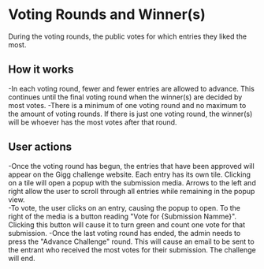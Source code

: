 # Voting Rounds and Winner(s)

During the voting rounds, the public votes for which entries they liked the most. 

## How it works
-In each voting round, fewer and fewer entries are allowed to advance.  This continues until the final voting round when the winner(s) are decided by most votes.
-There is a minimum of one voting round and no maximum to the amount of voting rounds.  If there is just one voting round, the winner(s) will be whoever has the most votes after that round.


## User actions
-Once the voting round has begun, the entries that have been approved will appear on the Gigg challenge website. Each entry has its own tile.  Clicking on a tile will open a popup with the submission media.  Arrows to the left and right allow the user to scroll through all entries while remaining in the popup view.  
-To vote, the user clicks on an entry, causing the popup to open.  To the right of the media is a button reading "Vote for {Submission Namme}".  Clicking this button will cause it to turn green and count one vote for that submission.
-Once the last voting round has ended, the admin needs to press the "Advance Challenge" round.  This will cause an email to be sent to the entrant who received the  most votes for their submission.  The challenge will end.
